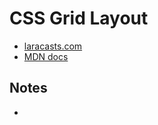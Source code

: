 # CSS Grid Layout
- [laracasts.com](https://laracasts.com/series/css-grids-for-everyone/episodes/1)
- [MDN docs](https://developer.mozilla.org/en-US/docs/Web/CSS/CSS_Grid_Layout)

## Notes
-  